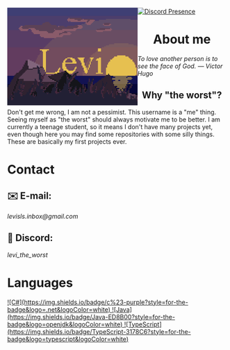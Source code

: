 [<img align="left" width="300" alt="Levi" src="img/LeviSunset512x384.gif">](#) 
[![Discord Presence](https://lanyard.cnrad.dev/api/558808903924580352)](https://discord.com/users/558808903924580352)  

<div align="left">

<h1 align="center">About me</h1>
<i>To love another person is to see the face of God. — Victor Hugo</i>

<h2 align="center">Why "the worst"?</h2>
<p>
  Don't get me wrong, I am not a pessimist.
  This username is a "me" thing. Seeing myself as "the worst" should always motivate me to be better.
  I am currently a teenage student, so it means I don't have many projects yet, even though here you may find some repositories with some silly things. These are basically my first projects ever.
</p>

<h1>Contact</h1>
<h2>✉️ E-mail:</h2> <i>levisls.inbox@gmail.com</i>
<h2>👾 Discord:</h2> <i>levi_the_worst</i>

<h1>Languages</h1>
  <div>
    <a href="https://learn.microsoft.com/en-us/dotnet/csharp/">
      ![C#](https://img.shields.io/badge/c%23-purple?style=for-the-badge&logo=.net&logoColor=white)
    </a>
    <a href="https://docs.oracle.com/en/java/">
      ![Java](https://img.shields.io/badge/Java-ED8B00?style=for-the-badge&logo=openjdk&logoColor=white)
    </a>
    <a href="https://www.typescriptlang.org/">
      ![TypeScript](https://img.shields.io/badge/TypeScript-3178C6?style=for-the-badge&logo=typescript&logoColor=white)
    </a>
  </div>
</div>
